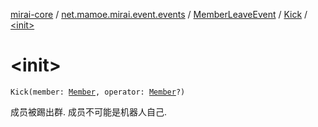 [mirai-core](../../../index.md) / [net.mamoe.mirai.event.events](../../index.md) / [MemberLeaveEvent](../index.md) / [Kick](index.md) / [&lt;init&gt;](./-init-.md)

# &lt;init&gt;

`Kick(member: `[`Member`](../../../net.mamoe.mirai.contact/-member/index.md)`, operator: `[`Member`](../../../net.mamoe.mirai.contact/-member/index.md)`?)`

成员被踢出群. 成员不可能是机器人自己.

